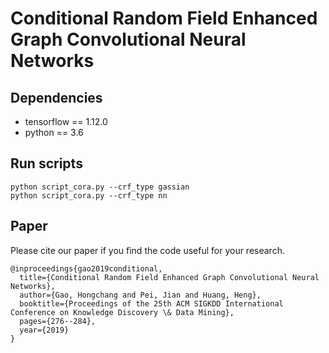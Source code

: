 # Conditional Random Field Enhanced Graph Convolutional Neural Networks

## Dependencies

* tensorflow == 1.12.0
* python == 3.6


## Run scripts

```
python script_cora.py --crf_type gassian
python script_cora.py --crf_type nn
```

## Paper
Please cite our paper if you find the code useful for your research.

```
@inproceedings{gao2019conditional,
  title={Conditional Random Field Enhanced Graph Convolutional Neural Networks},
  author={Gao, Hongchang and Pei, Jian and Huang, Heng},
  booktitle={Proceedings of the 25th ACM SIGKDD International Conference on Knowledge Discovery \& Data Mining},
  pages={276--284},
  year={2019}
}

```
